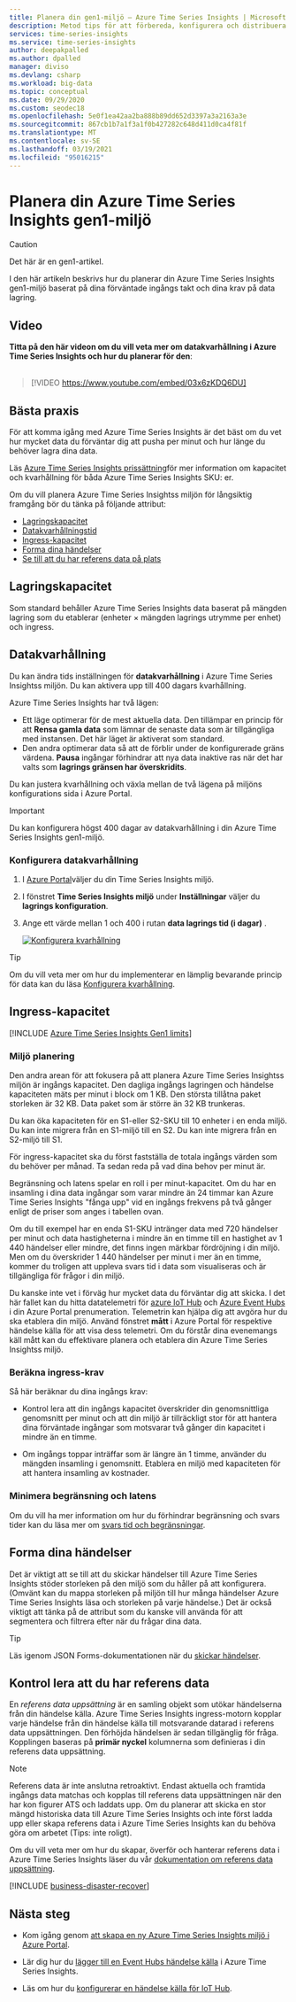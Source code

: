 ```yaml
---
title: Planera din gen1-miljö – Azure Time Series Insights | Microsoft Docs
description: Metod tips för att förbereda, konfigurera och distribuera din Azure Time Series Insights gen1-miljö.
services: time-series-insights
ms.service: time-series-insights
author: deepakpalled
ms.author: dpalled
manager: diviso
ms.devlang: csharp
ms.workload: big-data
ms.topic: conceptual
ms.date: 09/29/2020
ms.custom: seodec18
ms.openlocfilehash: 5e0f1ea42aa2ba888b89dd652d3397a3a2163a3e
ms.sourcegitcommit: 867cb1b7a1f3a1f0b427282c648d411d0ca4f81f
ms.translationtype: MT
ms.contentlocale: sv-SE
ms.lasthandoff: 03/19/2021
ms.locfileid: "95016215"
---
```

# <a name="plan-your-azure-time-series-insights-gen1-environment"></a>Planera din Azure Time Series Insights gen1-miljö

> [!CAUTION]
> Det här är en gen1-artikel.

I den här artikeln beskrivs hur du planerar din Azure Time Series Insights gen1-miljö baserat på dina förväntade ingångs takt och dina krav på data lagring.

## <a name="video"></a>Video

**Titta på den här videon om du vill veta mer om datakvarhållning i Azure Time Series Insights och hur du planerar för den**:<br /><br />

> [!VIDEO https://www.youtube.com/embed/03x6zKDQ6DU]

## <a name="best-practices"></a>Bästa praxis

För att komma igång med Azure Time Series Insights är det bäst om du vet hur mycket data du förväntar dig att pusha per minut och hur länge du behöver lagra dina data.  

Läs [Azure Time Series Insights prissättning](https://azure.microsoft.com/pricing/details/time-series-insights/)för mer information om kapacitet och kvarhållning för båda Azure Time Series Insights SKU: er.

Om du vill planera Azure Time Series Insightss miljön för långsiktig framgång bör du tänka på följande attribut:

- [Lagringskapacitet](#storage-capacity)
- [Datakvarhållningstid](#data-retention)
- [Ingress-kapacitet](#ingress-capacity)
- [Forma dina händelser](#shape-your-events)
- [Se till att du har referens data på plats](#ensure-that-you-have-reference-data)

## <a name="storage-capacity"></a>Lagringskapacitet

Som standard behåller Azure Time Series Insights data baserat på mängden lagring som du etablerar (enheter &#215; mängden lagrings utrymme per enhet) och ingress.

## <a name="data-retention"></a>Datakvarhållning

Du kan ändra tids inställningen för **datakvarhållning** i Azure Time Series Insightss miljön. Du kan aktivera upp till 400 dagars kvarhållning.

Azure Time Series Insights har två lägen:

- Ett läge optimerar för de mest aktuella data. Den tillämpar en princip för att **Rensa gamla data** som lämnar de senaste data som är tillgängliga med instansen. Det här läget är aktiverat som standard.
- Den andra optimerar data så att de förblir under de konfigurerade gräns värdena. **Pausa** ingångar förhindrar att nya data inaktive ras när det har valts som **lagrings gränsen har överskridits**.

Du kan justera kvarhållning och växla mellan de två lägena på miljöns konfigurations sida i Azure Portal.

> [!IMPORTANT]
> Du kan konfigurera högst 400 dagar av datakvarhållning i din Azure Time Series Insights gen1-miljö.

### <a name="configure-data-retention"></a>Konfigurera datakvarhållning

1. I [Azure Portal](https://portal.azure.com)väljer du din Time Series Insights miljö.

1. I fönstret **Time Series Insights miljö** under **Inställningar** väljer du **lagrings konfiguration**.

1. Ange ett värde mellan 1 och 400 i rutan **data lagrings tid (i dagar)** .

   [![Konfigurera kvarhållning](media/data-retention/configure-data-retention.png)](media/data-retention/configure-data-retention.png#lightbox)

> [!TIP]
> Om du vill veta mer om hur du implementerar en lämplig bevarande princip för data kan du läsa [Konfigurera kvarhållning](./time-series-insights-how-to-configure-retention.md).

## <a name="ingress-capacity"></a>Ingress-kapacitet

[!INCLUDE [Azure Time Series Insights Gen1 limits](../../includes/time-series-insights-ga-limits.md)]

### <a name="environment-planning"></a>Miljö planering

Den andra arean för att fokusera på att planera Azure Time Series Insightss miljön är ingångs kapacitet. Den dagliga ingångs lagringen och händelse kapaciteten mäts per minut i block om 1 KB. Den största tillåtna paket storleken är 32 KB. Data paket som är större än 32 KB trunkeras.

Du kan öka kapaciteten för en S1-eller S2-SKU till 10 enheter i en enda miljö. Du kan inte migrera från en S1-miljö till en S2. Du kan inte migrera från en S2-miljö till S1.

För ingress-kapacitet ska du först fastställa de totala ingångs värden som du behöver per månad. Ta sedan reda på vad dina behov per minut är.

Begränsning och latens spelar en roll i per minut-kapacitet. Om du har en insamling i dina data ingångar som varar mindre än 24 timmar kan Azure Time Series Insights "fånga upp" vid en ingångs frekvens på två gånger enligt de priser som anges i tabellen ovan.

Om du till exempel har en enda S1-SKU intränger data med 720 händelser per minut och data hastigheterna i mindre än en timme till en hastighet av 1 440 händelser eller mindre, det finns ingen märkbar fördröjning i din miljö. Men om du överskrider 1 440 händelser per minut i mer än en timme, kommer du troligen att uppleva svars tid i data som visualiseras och är tillgängliga för frågor i din miljö.

Du kanske inte vet i förväg hur mycket data du förväntar dig att skicka. I det här fallet kan du hitta datatelemetri för [azure IoT Hub](../iot-hub/monitor-iot-hub.md) och [Azure Event Hubs](/archive/blogs/cloud_solution_architect/using-the-azure-rest-apis-to-retrieve-event-hub-metrics) i din Azure Portal prenumeration. Telemetrin kan hjälpa dig att avgöra hur du ska etablera din miljö. Använd fönstret **mått** i Azure Portal för respektive händelse källa för att visa dess telemetri. Om du förstår dina evenemangs käll mått kan du effektivare planera och etablera din Azure Time Series Insightss miljö.

### <a name="calculate-ingress-requirements"></a>Beräkna ingress-krav

Så här beräknar du dina ingångs krav:

- Kontrol lera att din ingångs kapacitet överskrider din genomsnittliga genomsnitt per minut och att din miljö är tillräckligt stor för att hantera dina förväntade ingångar som motsvarar två gånger din kapacitet i mindre än en timme.

- Om ingångs toppar inträffar som är längre än 1 timme, använder du mängden insamling i genomsnitt. Etablera en miljö med kapaciteten för att hantera insamling av kostnader.

### <a name="mitigate-throttling-and-latency"></a>Minimera begränsning och latens

Om du vill ha mer information om hur du förhindrar begränsning och svars tider kan du läsa mer om [svars tid och begränsningar](time-series-insights-environment-mitigate-latency.md).

## <a name="shape-your-events"></a>Forma dina händelser

Det är viktigt att se till att du skickar händelser till Azure Time Series Insights stöder storleken på den miljö som du håller på att konfigurera. (Omvänt kan du mappa storleken på miljön till hur många händelser Azure Time Series Insights läsa och storleken på varje händelse.) Det är också viktigt att tänka på de attribut som du kanske vill använda för att segmentera och filtrera efter när du frågar dina data.

> [!TIP]
> Läs igenom JSON Forms-dokumentationen när du [skickar händelser](time-series-insights-send-events.md).

## <a name="ensure-that-you-have-reference-data"></a>Kontrol lera att du har referens data

En *referens data uppsättning* är en samling objekt som utökar händelserna från din händelse källa. Azure Time Series Insights ingress-motorn kopplar varje händelse från din händelse källa till motsvarande datarad i referens data uppsättningen. Den förhöjda händelsen är sedan tillgänglig för fråga. Kopplingen baseras på **primär nyckel** kolumnerna som definieras i din referens data uppsättning.

> [!NOTE]
> Referens data är inte anslutna retroaktivt. Endast aktuella och framtida ingångs data matchas och kopplas till referens data uppsättningen när den har kon figurer ATS och laddats upp. Om du planerar att skicka en stor mängd historiska data till Azure Time Series Insights och inte först ladda upp eller skapa referens data i Azure Time Series Insights kan du behöva göra om arbetet (Tips: inte roligt).  

Om du vill veta mer om hur du skapar, överför och hanterar referens data i Azure Time Series Insights läser du vår [dokumentation om referens data uppsättning](time-series-insights-add-reference-data-set.md).

[!INCLUDE [business-disaster-recover](../../includes/time-series-insights-business-recovery.md)]

## <a name="next-steps"></a>Nästa steg

- Kom igång genom [att skapa en ny Azure Time Series Insights miljö i Azure Portal](time-series-insights-get-started.md).

- Lär dig hur du [lägger till en Event Hubs händelse källa](./how-to-ingest-data-event-hub.md) i Azure Time Series Insights.

- Läs om hur du [konfigurerar en händelse källa för IoT Hub](./how-to-ingest-data-iot-hub.md).